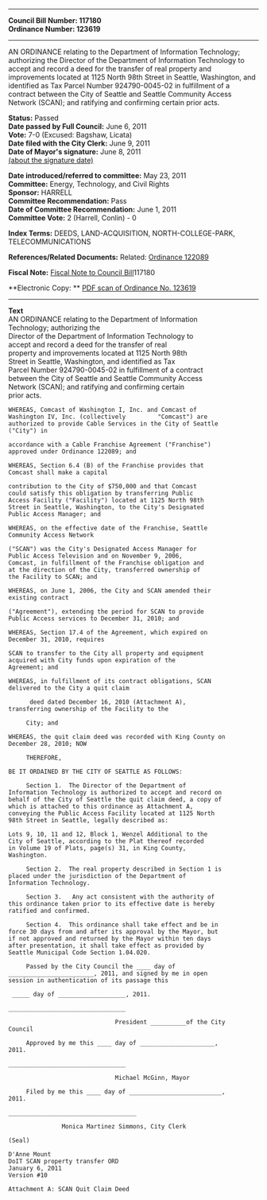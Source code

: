 * * * * *  
  
**Council Bill Number: [](#h0)[](#h2)117180**   
**Ordinance Number: 123619**  
  
* * * * *  
  
AN ORDINANCE relating to the Department of Information Technology; authorizing the Director of the Department of Information Technology to accept and record a deed for the transfer of real property and improvements located at 1125 North 98th Street in Seattle, Washington, and identified as Tax Parcel Number 924790-0045-02 in fulfillment of a contract between the City of Seattle and Seattle Community Access Network (SCAN); and ratifying and confirming certain prior acts.  
  
**Status:** Passed   
**Date passed by Full Council:** June 6, 2011   
**Vote:** 7-0 (Excused: Bagshaw, Licata)   
**Date filed with the City Clerk:** June 9, 2011   
**Date of Mayor's signature:** June 8, 2011   
[(about the signature date)](/~public/approvaldate.htm)   
  
  
**Date introduced/referred to committee:** May 23, 2011   
**Committee:** Energy, Technology, and Civil Rights   
**Sponsor:** HARRELL   
**Committee Recommendation:** Pass   
**Date of Committee Recommendation:** June 1, 2011   
**Committee Vote:** 2 (Harrell, Conlin) - 0   
  
**Index Terms:** DEEDS, LAND-ACQUISITION, NORTH-COLLEGE-PARK, TELECOMMUNICATIONS  
  
**References/Related Documents:** Related: [Ordinance 122089](http://clerk.seattle.gov/~scripts/nph-brs.exe?s1=&s3=&s4=122089&s2=&s5=&Sect4=AND&l=20&Sect2=THESON&Sect3=PLURON&Sect5=CBORY&Sect6=HITOFF&d=ORDF&p=1&u=/~public/cbory.htm&r=1&f=G)  
  
**Fiscal Note:** [Fiscal Note to Council Bill](http://clerk.seattle.gov/~public/fnote/117180.htm)[](#h1)[](#h3)117180  
  
**Electronic Copy: ** [PDF scan of Ordinance No. 123619](/~archives/Ordinances/Ord_123619.pdf)  
  
* * * * *  
  
**Text**  
    AN ORDINANCE relating to the Department of Information  
    Technology; authorizing the  
    Director of the Department of Information Technology to  
    accept and record a deed for the transfer of real  
    property and improvements located at 1125 North 98th  
    Street in Seattle, Washington, and identified as Tax  
    Parcel Number 924790-0045-02 in fulfillment of a contract  
    between the City of Seattle and Seattle Community Access  
    Network (SCAN); and ratifying and confirming certain  
    prior acts.  
  
    WHEREAS, Comcast of Washington I, Inc. and Comcast of  
    Washington IV, Inc. (collectively         "Comcast") are  
    authorized to provide Cable Services in the City of Seattle  
    ("City") in  
  
    accordance with a Cable Franchise Agreement ("Franchise")  
    approved under Ordinance 122089; and  
  
    WHEREAS, Section 6.4 (B) of the Franchise provides that  
    Comcast shall make a capital  
  
    contribution to the City of $750,000 and that Comcast  
    could satisfy this obligation by transferring Public  
    Access Facility ("Facility") located at 1125 North 98th  
    Street in Seattle, Washington, to the City's Designated  
    Public Access Manager; and  
  
    WHEREAS, on the effective date of the Franchise, Seattle  
    Community Access Network  
  
    ("SCAN") was the City's Designated Access Manager for  
    Public Access Television and on November 9, 2006,  
    Comcast, in fulfillment of the Franchise obligation and  
    at the direction of the City, transferred ownership of  
    the Facility to SCAN; and  
  
    WHEREAS, on June 1, 2006, the City and SCAN amended their  
    existing contract  
  
    ("Agreement"), extending the period for SCAN to provide  
    Public Access services to December 31, 2010; and  
  
    WHEREAS, Section 17.4 of the Agreement, which expired on  
    December 31, 2010, requires  
  
    SCAN to transfer to the City all property and equipment  
    acquired with City funds upon expiration of the  
    Agreement; and  
  
    WHEREAS, in fulfillment of its contract obligations, SCAN  
    delivered to the City a quit claim  
  
          deed dated December 16, 2010 (Attachment A),  
    transferring ownership of the Facility to the  
  
         City; and  
  
    WHEREAS, the quit claim deed was recorded with King County on  
    December 28, 2010; NOW  
  
         THEREFORE,  
  
    BE IT ORDAINED BY THE CITY OF SEATTLE AS FOLLOWS:  
  
         Section 1.  The Director of the Department of  
    Information Technology is authorized to accept and record on  
    behalf of the City of Seattle the quit claim deed, a copy of  
    which is attached to this ordinance as Attachment A,  
    conveying the Public Access Facility located at 1125 North  
    98th Street in Seattle, legally described as:  
  
    Lots 9, 10, 11 and 12, Block 1, Wenzel Additional to the  
    City of Seattle, according to the Plat thereof recorded  
    in Volume 19 of Plats, page(s) 31, in King County,  
    Washington.  
  
         Section 2.  The real property described in Section 1 is  
    placed under the jurisdiction of the Department of  
    Information Technology.  
  
         Section 3.   Any act consistent with the authority of  
    this ordinance taken prior to its effective date is hereby  
    ratified and confirmed.  
  
         Section 4.  This ordinance shall take effect and be in  
    force 30 days from and after its approval by the Mayor, but  
    if not approved and returned by the Mayor within ten days  
    after presentation, it shall take effect as provided by  
    Seattle Municipal Code Section 1.04.020.  
  
         Passed by the City Council the ____ day of  
    ________________________, 2011, and signed by me in open  
    session in authentication of its passage this  
  
     _____ day of ___________________, 2011.  
  
    _________________________________  
  
                                  President __________of the City  
    Council  
  
         Approved by me this ____ day of _____________________,  
    2011.  
  
    _________________________________  
  
                                  Michael McGinn, Mayor  
  
         Filed by me this ____ day of __________________________,  
    2011.  
  
    ____________________________________  
  
                   Monica Martinez Simmons, City Clerk  
  
    (Seal)  
  
    D'Anne Mount  
    DoIT SCAN property transfer ORD  
    January 6, 2011  
    Version #10  
  
    Attachment A: SCAN Quit Claim Deed   
